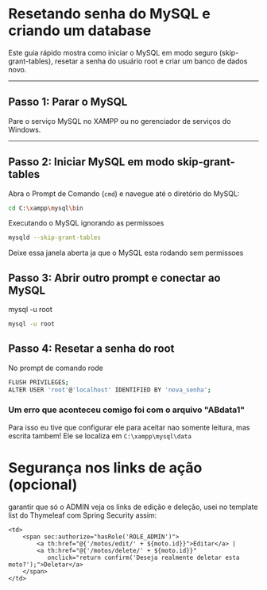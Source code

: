 # Resetando senha do MySQL e criando um database

Este guia rápido mostra como iniciar o MySQL em modo seguro (skip-grant-tables), resetar a senha do usuário root e criar um banco de dados novo.

---

## Passo 1: Parar o MySQL

Pare o serviço MySQL no XAMPP ou no gerenciador de serviços do Windows.

---

## Passo 2: Iniciar MySQL em modo skip-grant-tables

Abra o Prompt de Comando (`cmd`) e navegue até o diretório do MySQL:

```bash
cd C:\xampp\mysql\bin
```
Executando o MySQL ignorando as permissoes
````bash
mysqld --skip-grant-tables

````
Deixe essa janela aberta ja que o MySQL esta rodando sem permissoes

## Passo 3: Abrir outro prompt e conectar ao MySQL
mysql -u root
````bash
mysql -u root

````

## Passo 4: Resetar a senha do root
No prompt de comando rode 
````bash
FLUSH PRIVILEGES;
ALTER USER 'root'@'localhost' IDENTIFIED BY 'nova_senha';
````

### Um erro que aconteceu comigo foi com o arquivo "ABdata1"
Para isso eu tive que configurar ele para aceitar nao somente leitura, mas escrita tambem!
Ele se localiza em  ````C:\xampp\mysql\data````

# Segurança nos links de ação (opcional)
garantir que só o ADMIN veja os links de edição e deleção, usei no template list do Thymeleaf com Spring Security assim:
````commandline
<td>
    <span sec:authorize="hasRole('ROLE_ADMIN')">
        <a th:href="@{'/motos/edit/' + ${moto.id}}">Editar</a> |
        <a th:href="@{'/motos/delete/' + ${moto.id}}"
           onclick="return confirm('Deseja realmente deletar esta moto?');">Deletar</a>
    </span>
</td>

````